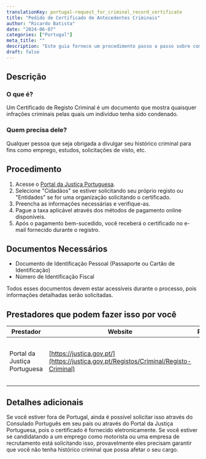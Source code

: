 ```yaml
---
translationKey: portugal-request_for_criminal_record_certificate
title: "Pedido de Certificado de Antecedentes Criminais"
author: "Ricardo Batista"
date: "2024-06-07"
categories: ["Portugal"]
meta_title: ""
description: "Este guia fornece um procedimento passo a passo sobre como solicitar um Certificado de Antecedentes Criminais em Portugal."
draft: false
---
```


## Descrição
### O que é?
Um Certificado de Registo Criminal é um documento que mostra quaisquer infrações criminais pelas quais um indivíduo tenha sido condenado.

### Quem precisa dele?
Qualquer pessoa que seja obrigada a divulgar seu histórico criminal para fins como emprego, estudos, solicitações de visto, etc.

## Procedimento
1. Acesse o [Portal da Justiça Portuguesa](https://justica.gov.pt/Registos/Criminal/Registo-Criminal).
2. Selecione "Cidadãos" se estiver solicitando seu próprio registo ou "Entidades" se for uma organização solicitando o certificado.
3. Preencha as informações necessárias e verifique-as.
4. Pague a taxa aplicável através dos métodos de pagamento online disponíveis.
5. Após o pagamento bem-sucedido, você receberá o certificado no e-mail fornecido durante o registro.

## Documentos Necessários
- Documento de Identificação Pessoal (Passaporte ou Cartão de Identificação)
- Número de Identificação Fiscal

Todos esses documentos devem estar acessíveis durante o processo, pois informações detalhadas serão solicitadas.

## Prestadores que podem fazer isso por você

| Prestador        |     Website     |    Prazos    |       Custos      |
| --------------- | --------------- |  :-------------: | :-------------: |
| Portal da Justiça Portuguesa      |  [https://justica.gov.pt/](https://justica.gov.pt/Registos/Criminal/Registo-Criminal)      |      1-3 dias úteis      |        A ser confirmado durante o processo de solicitação       |

## Detalhes adicionais
Se você estiver fora de Portugal, ainda é possível solicitar isso através do Consulado Português em seu país ou através do Portal da Justiça Portuguesa, pois o certificado é fornecido eletronicamente. Se você estiver se candidatando a um emprego como motorista ou uma empresa de recrutamento está solicitando isso, provavelmente eles precisam garantir que você não tenha histórico criminal que possa afetar o seu cargo.